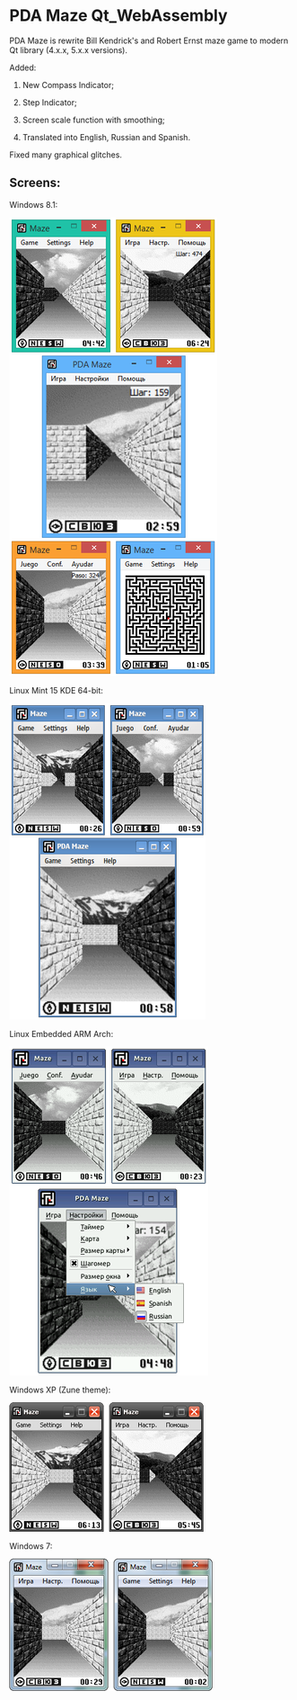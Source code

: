 PDA Maze Qt_WebAssembly
=============

PDA Maze is rewrite Bill Kendrick's and Robert Ernst maze game to modern Qt library (4.x.x, 5.x.x versions).

Added:

1. New Compass Indicator;

2. Step Indicator;

3. Screen scale function with smoothing;

4. Translated into English, Russian and Spanish.

Fixed many graphical glitches.

## Screens:

Windows 8.1:

![Windows 8.1](screens/PDA_Maze_Windows_8_1.png)

Linux Mint 15 KDE 64-bit:

![Linux Mint 15 KDE 64-bit](screens/PDA_Maze_KDE_Mint.png)

Linux Embedded ARM Arch:

![Linux Embedded ARM Arch](screens/PDA_Maze_Embedded_Linux.png)

Windows XP (Zune theme):

![Windows XP (Zune theme)](screens/PDA_Maze_Windows_XP.png)

Windows 7:

![Windows 7](screens/PDA_Maze_Windows_7.png)
